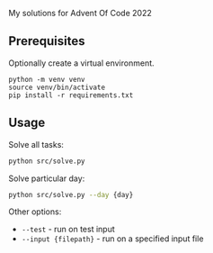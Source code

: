 My solutions for Advent Of Code 2022

## Prerequisites

Optionally create a virtual environment.

```
python -m venv venv
source venv/bin/activate
pip install -r requirements.txt
```

## Usage

Solve all tasks:

```bash
python src/solve.py
```

Solve particular day:

```bash
python src/solve.py --day {day}
```

Other options:

- `--test` - run on test input
- `--input {filepath}` - run on a specified input file